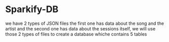 # Sparkify-DB
we have 2 types of JSON files the first one has data about the song and the artist and the second one has data about the sessions itself, we will use those 2 types of files to create a database whiche contains 5 tables 
